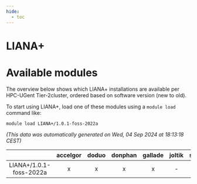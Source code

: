 ```yaml
---
hide:
  - toc
---
```


LIANA+
======

# Available modules


The overview below shows which LIANA+ installations are available per HPC-UGent Tier-2cluster, ordered based on software version (new to old).

To start using LIANA+, load one of these modules using a `module load` command like:

```shell
module load LIANA+/1.0.1-foss-2022a
```

*(This data was automatically generated on Wed, 04 Sep 2024 at 18:13:18 CEST)*  

| |accelgor|doduo|donphan|gallade|joltik|shinx|skitty|
| :---: | :---: | :---: | :---: | :---: | :---: | :---: | :---: |
|LIANA+/1.0.1-foss-2022a|x|x|x|x|-|-|x|
